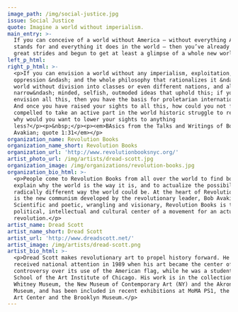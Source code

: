 ```yaml
---
image_path: /img/social-justice.jpg
issue: Social Justice
quote: Imagine a world without imperialism.
main_entry: >-
  If you can conceive of a world without America – without everything America
  stands for and everything it does in the world – then you’ve already taken
  great strides and begun to get at least a glimpse of a whole new world.
left_p_html:
right_p_html: >-
  <p>If you can envision a world without any imperialism, exploitation,
  oppression &ndash; and the whole philosophy that rationalizes it &ndash; a
  world without division into classes or even different nations, and all the
  narrow&ndash; minded, selfish, outmoded ideas that uphold this; if you can
  envision all this, then you have the basis for proletarian internationalism.
  And once you have raised your sights to all this, how could you not feel
  compelled to take an active part in the world historic struggle to realize it;
  why would you want to lower your sights to anything
  less?</p><p>&nbsp;</p><p><em>BAsics from the Talks and Writings of Bob
  Avakian; quote 1:31</em></p>
organization_name: Revolution Books
organization_name_short: Revolution Books
organization_url: 'http://www.revolutionbooksnyc.org/'
artist_photo_url: /img/artists/dread-scott.jpg
organization_image: /img/organizations/revolution-books.jpg
organization_bio_html: >-
  <p>People come to Revolution Books from all over the world to find books that
  explain why the world is the way it is, and to actualize the possibility of a
  radically different way the world could be. At the heart of Revolution Books
  is the new communism developed by the revolutionary leader, Bob Avakian.
  Scientific and poetic, wrangling and visionary, Revolution Books is the
  political, intellectual and cultural center of a movement for an actual
  revolution.</p>
artist_name: Dread Scott
artist_name_short: Dread Scott
artist_url: 'http://www.dreadscott.net/'
artist_image: /img/artists/dread-scott.png
artist_bio_html: >-
  <p>Dread Scott makes revolutionary art to propel history forward. He first
  received national attention in 1989 when his art became the center of
  controversy over its use of the American flag, while he was a student at the
  School of the Art Institute of Chicago. His work is in the collections of the
  Whitney Museum, the New Museum of Contemporary Art (NY) and the Akron Art
  Museum, and has been included in recent exhibitions at MoMA PS1, the Walker
  Art Center and the Brooklyn Museum.</p>
---
```



